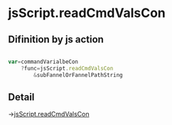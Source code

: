 # jsScript.readCmdValsCon

## Difinition by js action

```js.js

var=commandVarialbeCon
	?func=jsScript.readCmdValsCon
		&subFannelOrFannelPathString
```

## Detail

->[jsScript.readCmdValsCon](https://github.com/puutaro/CommandClick/blob/master/md/developer/js_interface/details/edit/JsScript/readCmdValsCon.md)
